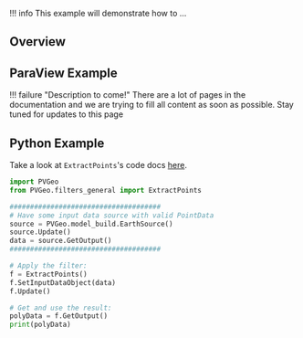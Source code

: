 !!! info
    This example will demonstrate how to ...

## Overview


## ParaView Example

!!! failure "Description to come!"
    There are a lot of pages in the documentation and we are trying to fill all content as soon as possible. Stay tuned for updates to this page


<!--- TODO --->

## Python Example

Take a look at `ExtractPoints`'s code docs [here](http://docs.pvgeo.org/en/latest/suites/General-Filters.html#PVGeo.filters_general.ExtractPoints).

```py
import PVGeo
from PVGeo.filters_general import ExtractPoints

#####################################
# Have some input data source with valid PointData
source = PVGeo.model_build.EarthSource()
source.Update()
data = source.GetOutput()
#####################################

# Apply the filter:
f = ExtractPoints()
f.SetInputDataObject(data)
f.Update()

# Get and use the result:
polyData = f.GetOutput()
print(polyData)
```
